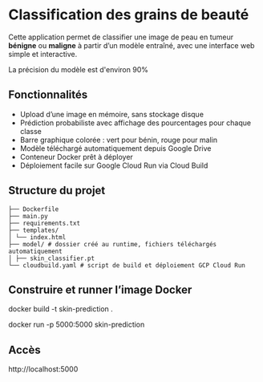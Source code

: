# Classification des grains de beauté

Cette application permet de classifier une image de peau en tumeur **bénigne** ou **maligne**
à partir d’un modèle entraîné, avec une interface web simple et interactive.

La précision du modèle est d'environ 90%

## Fonctionnalités

- Upload d’une image en mémoire, sans stockage disque
- Prédiction probabiliste avec affichage des pourcentages pour chaque classe
- Barre graphique colorée : vert pour bénin, rouge pour malin
- Modèle téléchargé automatiquement depuis Google Drive
- Conteneur Docker prêt à déployer
- Déploiement facile sur Google Cloud Run via Cloud Build

## Structure du projet

```
├── Dockerfile
├── main.py
├── requirements.txt
├── templates/
│ └── index.html
├── model/ # dossier créé au runtime, fichiers téléchargés automatiquement
│ ├── skin_classifier.pt
└── cloudbuild.yaml # script de build et déploiement GCP Cloud Run
```

## Construire et runner l’image Docker

docker build -t skin-prediction .

docker run -p 5000:5000 skin-prediction

## Accès 

http://localhost:5000 
